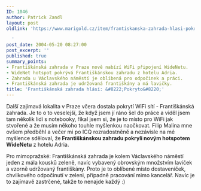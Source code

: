 ```yaml
---
ID: 1046
author: Patrick Zandl
layout: post
oldlink: 'https://www.marigold.cz/item/frantiskanska-zahrada-hlasi-pokryto

  '
post_date: 2004-05-20 08:27:00
post_excerpt: ''
published: true
summary_points:
- Františkánská zahrada v Praze nově nabízí WiFi připojení WideNetu.
- WideNet hotspot pokrývá Františkánskou zahradu z hotelu Adria.
- Zahrada u Václavského náměstí je oblíbená pro odpočinek a práci.
- Františkánská zahrada je udržovaná františkány a má lavičky.
title: 'Františkánská zahrada hlásí: &#8222;Pokryto&#8220;'
---
```


<p>
Další zajímavá lokalita v Praze včera dostala pokrytí WiFi sítí - Františkánská zahrada. Je to o to veselejší, že když jsem jí ráno šel do práce a viděl jsem tam několik lidí s notebooky, říkal jsem si, že je to místo pro WiFi jak stvořené a že musím někoho touhle myšlenkou naočkovat. Filip Malina mne ovšem předběhl a večer mi po ICQ rozradostněně a nezávisle na mé myšlence sděloval, že<STRONG> Františkánskou zahradu pokryli novým hotspotem WideNetu</STRONG> z hotelu Adria. </p>

<p>
Pro mimopražské: Františkánská zahrada je kolem Václavského náměstí jeden z mála kousků zeleně, navíc vybavený obrovským množstvím laviček a vzorně udržovaný františkány. Proto je to oblíbené místo dostaveníček, chvilkového odpočinutí v zeleni, případně pracování mimo kancelář. Navíc je to zajímavě zastrčené, takže to nenajde každý :)</p>

<p>
&#160;</p>